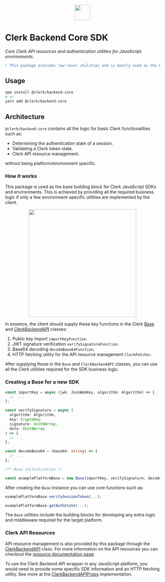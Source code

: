 <p align="center">
  <a href="https://clerk.dev/" target="_blank" align="center">
    <img src="https://images.clerk.dev/static/clerk.svg" height="50">
  </a>
  <br />
</p>

# Clerk Backend Core SDK

_Core Clerk API resources and authentication utilities for JavaScript environments._

```diff
! This package provides low-level utilities and is mostly used as the base for other Clerk SDKs.
```

## Usage

```sh
npm install @clerk/backend-core
# or
yarn add @clerk/backend-core
```

## Architecture

`@clerk/backend-core` contains all the logic for basic Clerk functionalities such as:

- Determining the authentication state of a session.
- Validating a Clerk token state.
- Clerk API resource management.

without being platform/environment specific.

### How it works

This package is used as the base building block for Clerk JavaScript SDKs and environments. This is achieved by providing all the required business logic if only a few environment-specific utilities are implemented by the client.

<p align="center">
  <a href="https://clerk.dev/" target="_blank" align="center">
    <img src="https://images.clerk.dev/static/backend_api_architecture.png" height="350">
  </a>
  <br />
</p>

In essence, the client should supply these key functions in the Clerk [Base](./src/Base.ts#47) and [ClerkBackendAPI](./src/api/ClerkBackendAPI.ts) classes:

1. Public key import `importKeyFunction`.
2. JWT signature verification `verifySignatureFunction`.
3. Base64 decoding `decodeBase64Function`.
4. HTTP fetching utility for the API resource management `ClerkFetcher`.

After supplying those in the `Base` and `ClerkBackendAPI` classes, you can use all the Clerk utilities required for the SDK business logic.

### Creating a Base for a new SDK

```ts
const importKey = async (jwk: JsonWebKey, algorithm: Algorithm) => {
  //  ...
};

const verifySignature = async (
  algorithm: Algorithm,
  key: CryptoKey,
  signature: Uint8Array,
  data: Uint8Array
) => {
  // ...
};

const decodeBase64 = (base64: string) => {
  // ...
};

/** Base initialization */

const examplePlatformBase = new Base(importKey, verifySignature, decodeBase64);
```

After creating the `Base` instance you can use core functions such as:

```ts
examplePlatformBase.verifySessionToken(...);

examplePlatformBase.getAuthState(...);
```

The `Base` utilities include the building blocks for developing any extra logic and middleware required for the target platform.

### Clerk API Resources

API resource management is also provided by this package through the [ClerkBackendAPI](./src/api/ClerkBackendAPI.ts) class. For more information on the API resources you can checkout the [resource documentation page](https://docs.clerk.dev/reference/backend-api-reference).

To use the Clerk Backend API wrapper in any JavaScript platform, you would need to provide some specific SDK information and an HTTP fetching utility. See more at the [ClerkBackendAPIProps](./src/api/ClerkBackendAPI.ts#17) implementation.
